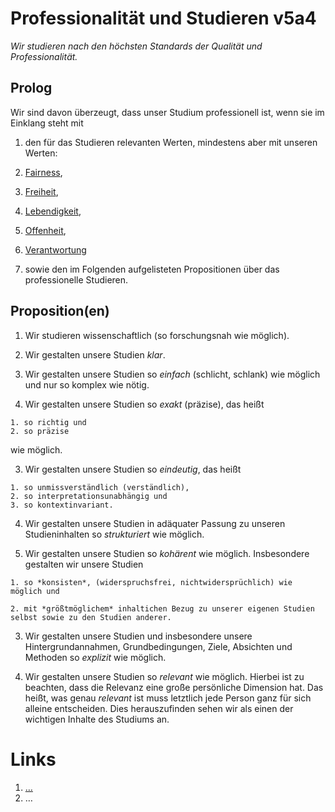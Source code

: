 <!---
   NAME - The NAME of this project is:
ethos

  FILE - The FILENAME of the current file is:
/v5a4.md

  CREATION - This project was CREATED on:
2017-01-28-16:15:00 UTC

  MODIFICATION - This project was last MODIFIED on:
2017-01-28-16:15:00 UTC

  VERSION - The current VERSION of this project is:
<git-commit-hash>-2017-01-28-16:15:00 UTC

  CREATOR(S) - This project was CREATED by:
Michael Czechowski, Martin Maga

  CONTACT - You can CONTACT the creator(s) or developer(s) of this project at:
E-Mail: mail@martinmaga.de

  COPYRIGHT - The COPYRIGHT holder of this project is:
COPYRIGHT (c) 2016 Martin Maga

  LICENSE - This project is LICENSED under the following license:
Martin Maga 2016 CC BY-SA 4.0 https://creativecommons.org

  SUBFILE – This is a SUBFILE! For more INFORMATION on this project go to:
/README.md
--->

# Professionalität und Studieren v5a4
*Wir studieren nach den höchsten Standards der Qualität und Professionalität.*

## Prolog
Wir sind davon überzeugt, dass unser Studium professionell ist, wenn sie im Einklang steht mit

1. den für das Studieren relevanten Werten, mindestens aber mit unseren Werten:

  1. [Fairness](../contents/values/v1_fairness.md),
  2. [Freiheit](../contents/values/v12_freedom.md),
  3. [Lebendigkeit](../contents/values/v3_liveliness.md),
  4. [Offenheit](../contents/values/v4_openness.md),
  5. [Verantwortung](../contents/values/v5_responsibility.md)

2. sowie den im Folgenden aufgelisteten Propositionen über das professionelle Studieren.

## Proposition(en)
1. Wir studieren wissenschaftlich (so forschungsnah wie möglich).

2. Wir gestalten unsere Studien *klar*.

  1. Wir gestalten unsere Studien so *einfach* (schlicht, schlank) wie möglich und nur so komplex wie nötig.

  2. Wir gestalten unsere Studien so *exakt* (präzise), das heißt

    1. so richtig und
    2. so präzise

  wie möglich.

  3. Wir gestalten unsere Studien so *eindeutig*, das heißt

    1. so unmissverständlich (verständlich),   
    2. so interpretationsunabhängig und
    3. so kontextinvariant.

  4. Wir gestalten unsere Studien in adäquater Passung zu unseren Studieninhalten so *strukturiert* wie möglich.

  5. Wir gestalten unsere Studien so *kohärent* wie möglich.
  Insbesondere gestalten wir unsere Studien

    1. so *konsisten*, (widerspruchsfrei, nichtwidersprüchlich) wie möglich und

    2. mit *größtmöglichem* inhaltichen Bezug zu unserer eigenen Studien selbst sowie zu den Studien anderer.

3. Wir gestalten unsere Studien und insbesondere unsere Hintergrundannahmen, Grundbedingungen, Ziele, Absichten und Methoden so *explizit* wie möglich.

4. Wir gestalten unsere Studien so *relevant* wie möglich.
Hierbei ist zu beachten, dass die Relevanz eine große persönliche Dimension hat.
Das heißt, was genau *relevant* ist muss letztlich jede Person ganz für sich alleine entscheiden.
Dies herauszufinden sehen wir als einen der wichtigen Inhalte des Studiums an.

# Links
  1. […](…)
  2. …

